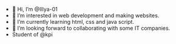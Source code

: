 - 👋 Hi, I’m @Illya-01
- 👀 I’m interested in web development and making websites.
- 🌱 I’m currently learning html, css and java script.
- 💞️ I’m looking forward to collaborating with some IT companies.
- Student of @kpi

<!---
Illya-01/Illya-01 is a ✨ special ✨ repository because its `README.md` (this file) appears on your GitHub profile.
You can click the Preview link to take a look at your changes.
--->
